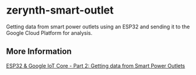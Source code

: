 zerynth-smart-outlet
=============

Getting data from smart power outlets using an ESP32 and sending it to the Google Cloud Platform for analysis.

More Information
----------------
[ESP32 & Google IoT Core - Part 2: Getting data from Smart Power Outlets](https://lemariva.com/blog/2018/10/zerynth-esp32-google-iot-core-part-2-getting-data-from-smart-power-outlets)
